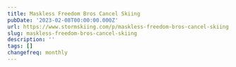 ```yaml
---
title: Maskless Freedom Bros Cancel Skiing
pubDate: '2023-02-08T00:00:00.000Z'
url: https://www.stormskiing.com/p/maskless-freedom-bros-cancel-skiing
slug: maskless-freedom-bros-cancel-skiing
description: ''
tags: []
changefreq: monthly
---
```


<!-- Add post content below -->
